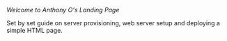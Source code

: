 *Welcome to Anthony O's Landing Page*

Set by set guide on server provisioning, web server setup and deploying a simple HTML page.   
